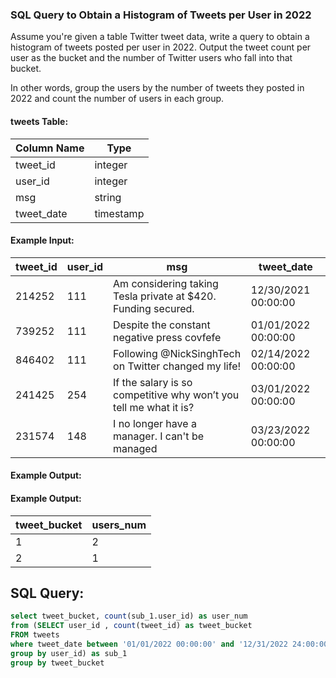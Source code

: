 ### SQL Query to Obtain a Histogram of Tweets per User in 2022

Assume you're given a table Twitter tweet data, write a query to obtain a histogram of tweets posted per user in 2022. Output the tweet count per user as the bucket and the number of Twitter users who fall into that bucket.

In other words, group the users by the number of tweets they posted in 2022 and count the number of users in each group.

#### **tweets Table:**
| Column Name | Type      |
|------------|----------|
| tweet_id   | integer  |
| user_id    | integer  |
| msg        | string   |
| tweet_date | timestamp |

#### **Example Input:**
| tweet_id | user_id | msg | tweet_date |
|----------|--------|-------------------------------------------------------------|----------------|
| 214252   | 111    | Am considering taking Tesla private at $420. Funding secured. | 12/30/2021 00:00:00 |
| 739252   | 111    | Despite the constant negative press covfefe | 01/01/2022 00:00:00 |
| 846402   | 111    | Following @NickSinghTech on Twitter changed my life! | 02/14/2022 00:00:00 |
| 241425   | 254    | If the salary is so competitive why won’t you tell me what it is? | 03/01/2022 00:00:00 |
| 231574   | 148    | I no longer have a manager. I can't be managed | 03/23/2022 00:00:00 |

#### **Example Output:**

#### **Example Output:**
| tweet_bucket | users_num | 
|--- | --- | 
| 1 | 2 | 
| 2 | 1 |

## SQL Query:
```sql
select tweet_bucket, count(sub_1.user_id) as user_num
from (SELECT user_id , count(tweet_id) as tweet_bucket
FROM tweets
where tweet_date between '01/01/2022 00:00:00' and '12/31/2022 24:00:00'
group by user_id) as sub_1
group by tweet_bucket


